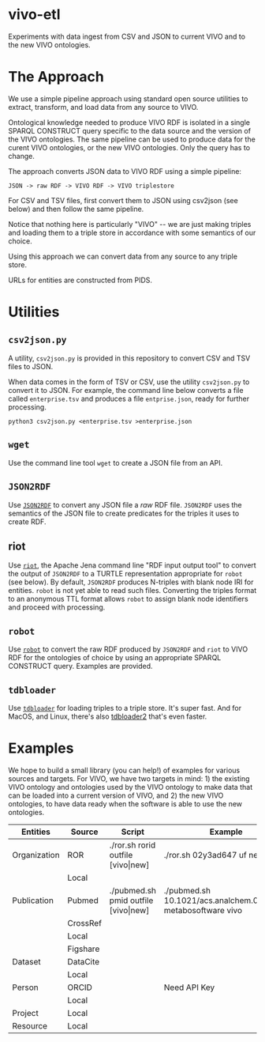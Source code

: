 # vivo-etl
Experiments with data ingest from CSV and JSON to current VIVO and to the new VIVO 
ontologies.

# The Approach

We use a simple pipeline approach using standard open source utilities to 
extract, transform, and load data from any source to VIVO.

Ontological 
knowledge needed to produce VIVO RDF is isolated in a single SPARQL CONSTRUCT
query specific to the data source and the version of the VIVO ontologies. The
same pipeline can be used to produce data for the curent VIVO ontologies, or
the new VIVO ontologies.  Only the query has to change.

The approach converts JSON data to VIVO RDF using a simple pipeline:

    JSON -> raw RDF -> VIVO RDF -> VIVO triplestore
    
For CSV and TSV files, first convert them to JSON using csv2json (see below) and then 
follow the same pipeline.

Notice that nothing here is particularly "VIVO" -- we are just making triples and
loading them to a triple store in accordance with some semantics of our choice.

Using this approach we can convert data from any source to any triple store.

URLs for entities are constructed from PIDS.

# Utilities

## `csv2json.py`

A utility, `csv2json.py` is provided in this repository to convert CSV and TSV files 
to JSON.

When data comes in the form of TSV or CSV, use the utility `csv2json.py` to convert
it to JSON.  For example, the command line below converts a file called 
`enterprise.tsv` and produces a file `entprise.json`, ready for further processing.

    python3 csv2json.py <enterprise.tsv >enterprise.json

## `wget`

Use the command line tool `wget` to create a JSON file from an API.

## `JSON2RDF`

Use [`JSON2RDF`](https://github.com/AtomGraph/JSON2RDF) to convert any JSON file a *raw* 
RDF file.  `JSON2RDF` uses the semantics
of the JSON file to create predicates for the triples it uses to create RDF.

## riot

Use [`riot`](https://jena.apache.org/documentation/io/), the Apache Jena command line 
"RDF input 
output tool" to convert the output of 
`JSON2RDF` to a TURTLE representation appropriate for `robot` (see below).  By
default, `JSON2RDF` produces N-triples with blank node IRI for entities.  `robot` is
not yet able to read such files.  Converting the triples format to an anonymous TTL
format allows `robot` to assign blank node identifiers and proceed with processing.

## `robot`

Use [`robot`](http://robot.obolibrary.org/) to convert the raw RDF produced by `JSON2RDF` 
and `riot` to VIVO RDF for the
ontologies of choice by using an appropriate SPARQL CONSTRUCT query.  Examples
are provided.

## `tdbloader`

Use [`tdbloader`](https://jena.apache.org/documentation/tdb/commands.html#tdbloader) for 
loading triples to a triple store.  It's super fast. And
for MacOS, and Linux, there's also 
[tdbloader2](https://jena.apache.org/documentation/tdb/commands.html#tdbloader2) 
that's even faster.

# Examples

We hope to build a small library (you can help!) of examples for various sources and
targets.  For VIVO, we have two targets in mind: 1) the existing VIVO ontology and
ontologies used by the VIVO ontology to make data that can be loaded into a current
version of VIVO, and 2) the new VIVO ontologies, to have data ready when the software
is able to use the new ontologies.

| Entities | Source | Script | Example |
| --- | --- | --- | --- | 
|Organization | ROR | ./ror.sh rorid outfile [vivo\|new] | ./ror.sh 02y3ad647 uf new |
| | Local |  | | 
|Publication | Pubmed | ./pubmed.sh pmid outfile [vivo\|new] | ./pubmed.sh 10.1021/acs.analchem.0c03581 metabosoftware vivo |
|  | CrossRef | | |
| | Local | | |
|  | Figshare | | |
|Dataset | DataCite | | |
|  | Local | | |
|Person | ORCID | | Need API Key|
|  | Local | | |
|Project | Local | | |
|Resource | Local | | |
